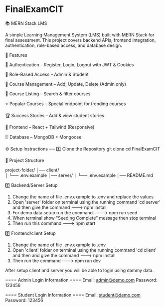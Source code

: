 # FinalExamCIT
📚 MERN Stack LMS

A simple Learning Management System (LMS) built with MERN Stack for final assessment.
This project covers backend APIs, frontend integration, authentication, role-based access, and database design.

🚀 Features

🔑 Authentication – Register, Login, Logout with JWT & Cookies

👥 Role-Based Access – Admin & Student

📘 Course Management – Add, Update, Delete (Admin only)

🔎 Course Listing – Search & filter courses

⭐ Popular Courses – Special endpoint for trending courses

🏆 Success Stories – Add & view student stories

🎨 Frontend – React + Tailwind (Responsive)

🗄️ Database – MongoDB + Mongoose





⚙️ Setup Instructions ---
1️⃣ Clone the Repository
git clone <repo-url>
cd FinalExamCIT




📂 Project Structure

project-folder/
│── client/ <br>
│   └── .env.example
│── server/
│   └── .env.example
│── README.md




2️⃣ Backend/Server Setup 
1. Change the name of file .env.example to .env and replace the values
2. Open 'server' folder on terminal using the running command 'cd server' and then give the command --->  npm install
3. For demo data setup run the command ----> npm run seed
4. When terminal show "Seeding Complete" message then stop terminal 
5. Then run this command ---> npm start



3️⃣ Frontend/client Setup 
1. Change the name of file .env.example to .env 
2. Open 'client' folder on terminal using the running command 'cd client' and then and give the command --->  npm install
3. Then run the command ---> npm run dev




After setup client and server you will be able to login using dammy data.

==== Admin Login Information ====
Email: admin@demo.com
Password: 123456



==== Student Login Information ====
Email: student@demo.com
Password: 123456




 